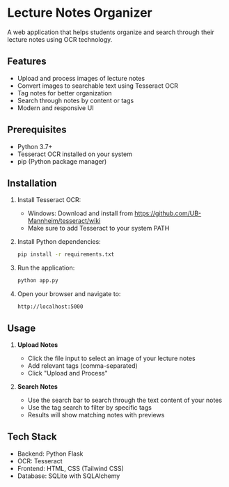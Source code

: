 # Lecture Notes Organizer

A web application that helps students organize and search through their lecture notes using OCR technology.

## Features

- Upload and process images of lecture notes
- Convert images to searchable text using Tesseract OCR
- Tag notes for better organization
- Search through notes by content or tags
- Modern and responsive UI

## Prerequisites

- Python 3.7+
- Tesseract OCR installed on your system
- pip (Python package manager)

## Installation

1. Install Tesseract OCR:
   - Windows: Download and install from https://github.com/UB-Mannheim/tesseract/wiki
   - Make sure to add Tesseract to your system PATH

2. Install Python dependencies:
   ```bash
   pip install -r requirements.txt
   ```

3. Run the application:
   ```bash
   python app.py
   ```

4. Open your browser and navigate to:
   ```
   http://localhost:5000
   ```

## Usage

1. **Upload Notes**
   - Click the file input to select an image of your lecture notes
   - Add relevant tags (comma-separated)
   - Click "Upload and Process"

2. **Search Notes**
   - Use the search bar to search through the text content of your notes
   - Use the tag search to filter by specific tags
   - Results will show matching notes with previews

## Tech Stack

- Backend: Python Flask
- OCR: Tesseract
- Frontend: HTML, CSS (Tailwind CSS)
- Database: SQLite with SQLAlchemy

